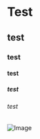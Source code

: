 # Test
## test
### test
#### test
##### test
###### test
![Image](https://github.com/user-attachments/assets/2a4fad03-3938-45d8-b874-909f2adf62ca)
